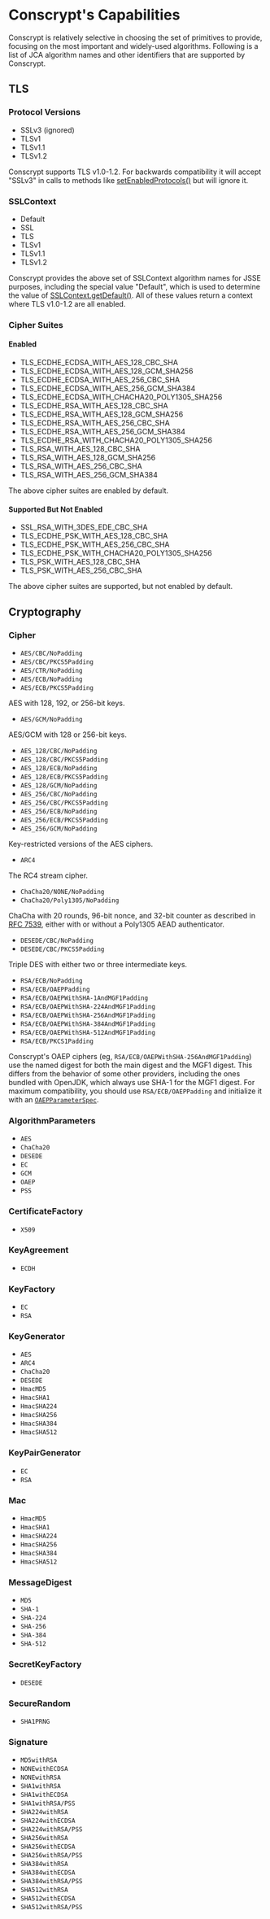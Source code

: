Conscrypt's Capabilities
========================================

Conscrypt is relatively selective in choosing the set of primitives to provide, focusing
on the most important and widely-used algorithms.  Following is a list of JCA algorithm names
and other identifiers that are supported by Conscrypt.

## TLS

### Protocol Versions

* SSLv3 (ignored)
* TLSv1
* TLSv1.1
* TLSv1.2

Conscrypt supports TLS v1.0-1.2.  For backwards compatibility it will accept "SSLv3"
in calls to methods like
[setEnabledProtocols()](https://docs.oracle.com/javase/9/docs/api/javax/net/ssl/SSLSocket.html#setEnabledProtocols-java.lang.String:A-)
but will ignore it.

### SSLContext

* Default
* SSL
* TLS
* TLSv1
* TLSv1.1
* TLSv1.2

Conscrypt provides the above set of SSLContext algorithm names for JSSE purposes, including
the special value "Default", which is used to determine the value of
[SSLContext.getDefault()](https://docs.oracle.com/javase/9/docs/api/javax/net/ssl/SSLContext.html#getDefault--).
All of these values return a context where TLS v1.0-1.2 are all enabled.

### Cipher Suites

#### Enabled
* TLS_ECDHE_ECDSA_WITH_AES_128_CBC_SHA
* TLS_ECDHE_ECDSA_WITH_AES_128_GCM_SHA256
* TLS_ECDHE_ECDSA_WITH_AES_256_CBC_SHA
* TLS_ECDHE_ECDSA_WITH_AES_256_GCM_SHA384
* TLS_ECDHE_ECDSA_WITH_CHACHA20_POLY1305_SHA256
* TLS_ECDHE_RSA_WITH_AES_128_CBC_SHA
* TLS_ECDHE_RSA_WITH_AES_128_GCM_SHA256
* TLS_ECDHE_RSA_WITH_AES_256_CBC_SHA
* TLS_ECDHE_RSA_WITH_AES_256_GCM_SHA384
* TLS_ECDHE_RSA_WITH_CHACHA20_POLY1305_SHA256
* TLS_RSA_WITH_AES_128_CBC_SHA
* TLS_RSA_WITH_AES_128_GCM_SHA256
* TLS_RSA_WITH_AES_256_CBC_SHA
* TLS_RSA_WITH_AES_256_GCM_SHA384

The above cipher suites are enabled by default.

#### Supported But Not Enabled
* SSL_RSA_WITH_3DES_EDE_CBC_SHA
* TLS_ECDHE_PSK_WITH_AES_128_CBC_SHA
* TLS_ECDHE_PSK_WITH_AES_256_CBC_SHA
* TLS_ECDHE_PSK_WITH_CHACHA20_POLY1305_SHA256
* TLS_PSK_WITH_AES_128_CBC_SHA
* TLS_PSK_WITH_AES_256_CBC_SHA

The above cipher suites are supported, but not enabled by default.

## Cryptography

### Cipher

* `AES/CBC/NoPadding`
* `AES/CBC/PKCS5Padding`
* `AES/CTR/NoPadding`
* `AES/ECB/NoPadding`
* `AES/ECB/PKCS5Padding`

AES with 128, 192, or 256-bit keys.

* `AES/GCM/NoPadding`

AES/GCM with 128 or 256-bit keys.

* `AES_128/CBC/NoPadding`
* `AES_128/CBC/PKCS5Padding`
* `AES_128/ECB/NoPadding`
* `AES_128/ECB/PKCS5Padding`
* `AES_128/GCM/NoPadding`
* `AES_256/CBC/NoPadding`
* `AES_256/CBC/PKCS5Padding`
* `AES_256/ECB/NoPadding`
* `AES_256/ECB/PKCS5Padding`
* `AES_256/GCM/NoPadding`

Key-restricted versions of the AES ciphers.

* `ARC4`

The RC4 stream cipher.

* `ChaCha20/NONE/NoPadding`
* `ChaCha20/Poly1305/NoPadding`

ChaCha with 20 rounds, 96-bit nonce, and 32-bit counter as described in
[RFC 7539](https://tools.ietf.org/html/rfc7539), either with or without a Poly1305 AEAD
authenticator.

* `DESEDE/CBC/NoPadding`
* `DESEDE/CBC/PKCS5Padding`

Triple DES with either two or three intermediate keys.

* `RSA/ECB/NoPadding`
* `RSA/ECB/OAEPPadding`
* `RSA/ECB/OAEPWithSHA-1AndMGF1Padding`
* `RSA/ECB/OAEPWithSHA-224AndMGF1Padding`
* `RSA/ECB/OAEPWithSHA-256AndMGF1Padding`
* `RSA/ECB/OAEPWithSHA-384AndMGF1Padding`
* `RSA/ECB/OAEPWithSHA-512AndMGF1Padding`
* `RSA/ECB/PKCS1Padding`

Conscrypt's OAEP ciphers (eg, `RSA/ECB/OAEPWithSHA-256AndMGF1Padding`) use the named digest for
both the main digest and the MGF1 digest.  This differs from the behavior of some other
providers, including the ones bundled with OpenJDK, which always use SHA-1 for the MGF1 digest.
For maximum compatibility, you should use `RSA/ECB/OAEPPadding` and initialize it with an
[`OAEPParameterSpec`](https://docs.oracle.com/javase/9/docs/api/javax/crypto/spec/OAEPParameterSpec.html).

### AlgorithmParameters
* `AES`
* `ChaCha20`
* `DESEDE`
* `EC`
* `GCM`
* `OAEP`
* `PSS`

### CertificateFactory
* `X509`

### KeyAgreement
* `ECDH`

### KeyFactory
* `EC`
* `RSA`

### KeyGenerator
* `AES`
* `ARC4`
* `ChaCha20`
* `DESEDE`
* `HmacMD5`
* `HmacSHA1`
* `HmacSHA224`
* `HmacSHA256`
* `HmacSHA384`
* `HmacSHA512`

### KeyPairGenerator
* `EC`
* `RSA`

### Mac
* `HmacMD5`
* `HmacSHA1`
* `HmacSHA224`
* `HmacSHA256`
* `HmacSHA384`
* `HmacSHA512`

### MessageDigest
* `MD5`
* `SHA-1`
* `SHA-224`
* `SHA-256`
* `SHA-384`
* `SHA-512`

### SecretKeyFactory
* `DESEDE`

### SecureRandom
* `SHA1PRNG`

### Signature
* `MD5withRSA`
* `NONEwithECDSA`
* `NONEwithRSA`
* `SHA1withRSA`
* `SHA1withECDSA`
* `SHA1withRSA/PSS`
* `SHA224withRSA`
* `SHA224withECDSA`
* `SHA224withRSA/PSS`
* `SHA256withRSA`
* `SHA256withECDSA`
* `SHA256withRSA/PSS`
* `SHA384withRSA`
* `SHA384withECDSA`
* `SHA384withRSA/PSS`
* `SHA512withRSA`
* `SHA512withECDSA`
* `SHA512withRSA/PSS`

